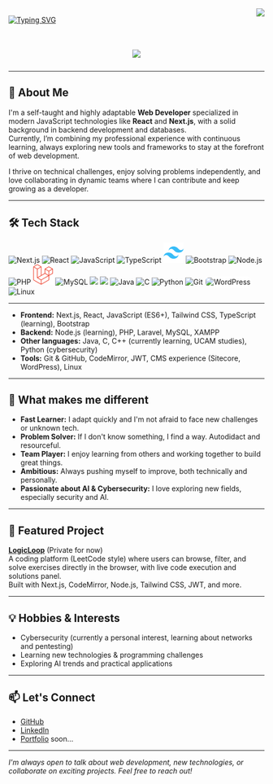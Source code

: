 <img align="right" src="https://visitor-badge.laobi.icu/badge?page_id=cenidev.cenidev" />

[![Typing SVG](https://readme-typing-svg.demolab.com?font=Fira+Code&size=30&pause=1000&width=435&lines=%F0%9F%91%8B+Hi%2C+I'm+Toni)](https://git.io/typing-svg)
<h1 align="center">
    <img src="https://readme-typing-svg.herokuapp.com/?font=Righteous&size=35&center=true&vCenter=true&width=500&height=70&duration=4000&lines=%F0%9F%91%8B+Hi%2C+I'm+Toni!;" />
</h1>

---

## 🚀 About Me

I'm a self-taught and highly adaptable **Web Developer** specialized in modern JavaScript technologies like **React** and **Next.js**, with a solid background in backend development and databases.  
Currently, I’m combining my professional experience with continuous learning, always exploring new tools and frameworks to stay at the forefront of web development.

I thrive on technical challenges, enjoy solving problems independently, and love collaborating in dynamic teams where I can contribute and keep growing as a developer.

---

## 🛠️ Tech Stack

<div align="left">
  <!-- Next.js -->
  <img src="https://cdn.jsdelivr.net/gh/devicons/devicon/icons/nextjs/nextjs-original.svg" alt="Next.js" width="40" height="40"/>
  <!-- React -->
  <img src="https://cdn.jsdelivr.net/gh/devicons/devicon/icons/react/react-original.svg" alt="React" width="40" height="40"/>
  <!-- JavaScript -->
  <img src="https://cdn.jsdelivr.net/gh/devicons/devicon/icons/javascript/javascript-original.svg" alt="JavaScript" width="40" height="40"/>
  <!-- TypeScript -->
  <img src="https://cdn.jsdelivr.net/gh/devicons/devicon/icons/typescript/typescript-original.svg" alt="TypeScript" width="40" height="40"/>
  <!-- TailwindCSS -->
  <img src="https://raw.githubusercontent.com/devicons/devicon/ca28c779441053191ff11710fe24a9e6c23690d6/icons/tailwindcss/tailwindcss-original.svg" width="40" height="40">
  <!-- Bootstrap -->
  <img src="https://cdn.jsdelivr.net/gh/devicons/devicon/icons/bootstrap/bootstrap-original.svg" alt="Bootstrap" width="40" height="40"/>
  <!-- Node.js -->
  <img src="https://cdn.jsdelivr.net/gh/devicons/devicon/icons/nodejs/nodejs-original.svg" alt="Node.js" width="40" height="40"/>
  <!-- PHP -->
  <img src="https://cdn.jsdelivr.net/gh/devicons/devicon/icons/php/php-original.svg" alt="PHP" width="40" height="40"/>
  <!-- Laravel -->
  <img src="https://raw.githubusercontent.com/devicons/devicon/ca28c779441053191ff11710fe24a9e6c23690d6/icons/laravel/laravel-original.svg" height="40" width="40">
  <!-- MySQL -->
  <img src="https://cdn.jsdelivr.net/gh/devicons/devicon/icons/mysql/mysql-original.svg" alt="MySQL" width="40" height="40"/>
  <!-- HTML -->
  <img src="https://camo.githubusercontent.com/6647554cf19482c32acc6a6a3b8bd68b845fafabd474595e7e92dead3075c3ea/68747470733a2f2f63646e2e6a7364656c6976722e6e65742f67682f64657669636f6e732f64657669636f6e2f69636f6e732f68746d6c352f68746d6c352d6f726967696e616c2e737667" width="40" data-canonical-src="https://cdn.jsdelivr.net/gh/devicons/devicon/icons/html5/html5-original.svg" style="max-width: 100%;">
<!-- CSS -->
  <img src="https://camo.githubusercontent.com/4eaf7f26830ffa4bc4c4502a24e9be29fa2796208648a805e8f610da811aeb05/68747470733a2f2f63646e2e6a7364656c6976722e6e65742f67682f64657669636f6e732f64657669636f6e2f69636f6e732f637373332f637373332d6f726967696e616c2e737667" width="40" data-canonical-src="https://cdn.jsdelivr.net/gh/devicons/devicon/icons/css3/css3-original.svg" style="max-width: 100%;">
  <!-- Java -->
  <img src="https://cdn.jsdelivr.net/gh/devicons/devicon/icons/java/java-original.svg" alt="Java" width="40" height="40"/>
  <!-- C -->
  <img src="https://cdn.jsdelivr.net/gh/devicons/devicon/icons/c/c-original.svg" alt="C" width="40" height="40"/>
  <!-- Python -->
  <img src="https://cdn.jsdelivr.net/gh/devicons/devicon/icons/python/python-original.svg" alt="Python" width="40" height="40"/>
  <!-- Git -->
  <img src="https://cdn.jsdelivr.net/gh/devicons/devicon/icons/git/git-original.svg" alt="Git" width="40" height="40"/>
  <!-- WordPress (con fondo blanco para que se vea) -->
  <img src="https://cdn.jsdelivr.net/gh/devicons/devicon/icons/wordpress/wordpress-plain.svg" alt="WordPress" width="40" height="40" style="background:white; border-radius:8px; padding:2px;"/>
  <!-- Linux -->
  <img src="https://cdn.jsdelivr.net/gh/devicons/devicon/icons/linux/linux-original.svg" alt="Linux" width="40" height="40"/>
</div>

---

- **Frontend:** Next.js, React, JavaScript (ES6+), Tailwind CSS, TypeScript (learning), Bootstrap
- **Backend:** Node.js (learning), PHP, Laravel, MySQL, XAMPP
- **Other languages:** Java, C, C++ (currently learning, UCAM studies), Python (cybersecurity)
- **Tools:** Git & GitHub, CodeMirror, JWT, CMS experience (Sitecore, WordPress), Linux

---

## 🌱 What makes me different

- **Fast Learner:** I adapt quickly and I'm not afraid to face new challenges or unknown tech.
- **Problem Solver:** If I don't know something, I find a way. Autodidact and resourceful.
- **Team Player:** I enjoy learning from others and working together to build great things.
- **Ambitious:** Always pushing myself to improve, both technically and personally.
- **Passionate about AI & Cybersecurity:** I love exploring new fields, especially security and AI.

---

## 🧩 Featured Project

**[LogicLoop](https://github.com/Cenizas13/LogicLoop)**  (Private for now) <br>
A coding platform (LeetCode style) where users can browse, filter, and solve exercises directly in the browser, with live code execution and solutions panel.  
Built with Next.js, CodeMirror, Node.js, Tailwind CSS, JWT, and more.

---

## 💡 Hobbies & Interests

- Cybersecurity (currently a personal interest, learning about networks and pentesting)
- Learning new technologies & programming challenges
- Exploring AI trends and practical applications

---

## 📫 Let's Connect

- [GitHub](https://github.com/Cenizas13)
- [LinkedIn](https://www.linkedin.com/in/antonio-candela-mira-b631262a0/)
- [Portfolio]() soon...

---

*I'm always open to talk about web development, new technologies, or collaborate on exciting projects. Feel free to reach out!*
